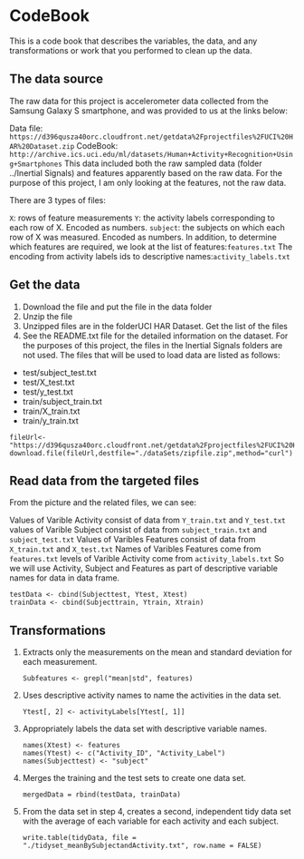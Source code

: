 # CodeBook
This is a code book that describes the variables, the data, and any transformations or work that you performed to clean up the data.

## The data source

The raw data for this project is accelerometer data collected from the Samsung Galaxy S smartphone, and was provided to us at the links below:

Data file: ```https://d396qusza40orc.cloudfront.net/getdata%2Fprojectfiles%2FUCI%20HAR%20Dataset.zip```
CodeBook: ```http://archive.ics.uci.edu/ml/datasets/Human+Activity+Recognition+Using+Smartphones```
This data included both the raw sampled data (folder ../Inertial Signals) and features apparently based on the raw data. For the purpose of this project, I am only looking at the features, not the raw data.

There are 3 types of files:

```X```: rows of feature measurements
```Y```: the activity labels corresponding to each row of X. Encoded as numbers.
```subject```: the subjects on which each row of X was measured. Encoded as numbers.
In addition, to determine which features are required, we look at the list of features:```features.txt```
The encoding from activity labels ids to descriptive names:```activity_labels.txt```

## Get the data
1. Download the file and put the file in the data folder
2. Unzip the file
3. Unzipped files are in the folderUCI HAR Dataset. Get the list of the files
4. See the README.txt file for the detailed information on the dataset. For the purposes of this project, the files in the Inertial Signals folders are not used. The files that will be used to load data are listed as follows:

* test/subject_test.txt
* test/X_test.txt
* test/y_test.txt
* train/subject_train.txt
* train/X_train.txt
* train/y_train.txt

```
fileUrl<-"https://d396qusza40orc.cloudfront.net/getdata%2Fprojectfiles%2FUCI%20HAR%20Dataset.zip"
download.file(fileUrl,destfile="./dataSets/zipfile.zip",method="curl")
```

## Read data from the targeted files
From the picture and the related files, we can see:

Values of Varible Activity consist of data from ```Y_train.txt``` and ```Y_test.txt```
values of Varible Subject consist of data from ```subject_train.txt``` and ```subject_test.txt```
Values of Varibles Features consist of data from ```X_train.txt``` and ```X_test.txt```
Names of Varibles Features come from ```features.txt```
levels of Varible Activity come from ```activity_labels.txt```
So we will use Activity, Subject and Features as part of descriptive variable names for data in data frame.

```
testData <- cbind(Subjecttest, Ytest, Xtest)
trainData <- cbind(Subjecttrain, Ytrain, Xtrain)
```

## Transformations
1. Extracts only the measurements on the mean and standard deviation for each measurement.
   ```
   Subfeatures <- grepl("mean|std", features)
   ```
2. Uses descriptive activity names to name the activities in the data set.
   ```
   Ytest[, 2] <- activityLabels[Ytest[, 1]]
   ```
3. Appropriately labels the data set with descriptive variable names.
   ```
   names(Xtest) <- features
   names(Ytest) <- c("Activity_ID", "Activity_Label")
   names(Subjecttest) <- "subject"
   ```
4. Merges the training and the test sets to create one data set.
   ```
   mergedData = rbind(testData, trainData)
   ```
5. From the data set in step 4, creates a second, independent tidy data set with the average of each variable for each activity and each subject.
   ```
   write.table(tidyData, file = "./tidyset_meanBySubjectandActivity.txt", row.name = FALSE)
   ```
